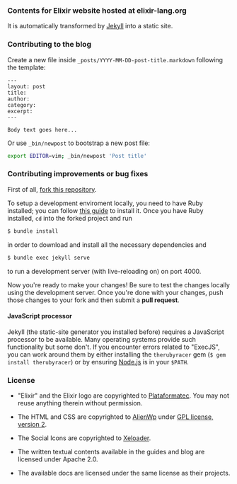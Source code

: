 ### Contents for Elixir website hosted at elixir-lang.org

It is automatically transformed by [Jekyll](http://github.com/mojombo/jekyll) into a static site.

### Contributing to the blog

Create a new file inside `_posts/YYYY-MM-DD-post-title.markdown` following the template:

    ---
    layout: post
    title:
    author:
    category:
    excerpt:
    ---

    Body text goes here...

Or use `_bin/newpost` to bootstrap a new post file:

```bash
export EDITOR=vim; _bin/newpost 'Post title'
```

### Contributing improvements or bug fixes

First of all, [fork this
repository](https://github.com/elixir-lang/elixir-lang.github.com/fork).

To setup a development enviroment locally, you need to have Ruby installed; you
can follow [this guide](https://www.ruby-lang.org/en/documentation/installation/) to install it.
Once you have Ruby installed, `cd` into the forked project and run

```bash
$ bundle install
```

in order to download and install all the necessary dependencies and

```bash
$ bundle exec jekyll serve
```

to run a development server (with live-reloading on) on port 4000.

Now you're ready to make your changes! Be sure to test the changes locally using
the development server. Once you're done with your changes, push those changes
to your fork and then submit a **pull request**.

#### JavaScript processor

Jekyll (the static-site generator you installed before) requires a JavaScript
processor to be available. Many operating systems provide such functionality but
some don't. If you encounter errors related to "ExecJS", you can work around
them by either installing the `therubyracer` gem (`$ gem install therubyracer`)
or by ensuring [Node.js](http://nodejs.org) is in your `$PATH`.

### License

* "Elixir" and the Elixir logo are copyrighted to [Plataformatec](http://plataformatec.com.br/). You may not reuse anything therein without permission.

* The HTML and CSS are copyrighted to [AlienWp](http://alienwp.com/) under [GPL license, version 2](http://www.gnu.org/licenses/old-licenses/gpl-2.0.html).

* The Social Icons are copyrighted to [Xeloader](http://xeloader.deviantart.com/art/Socialis-2-Freebie-213292616).

* The written textual contents available in the guides and blog are licensed under Apache 2.0.

* The available docs are licensed under the same license as their projects.
